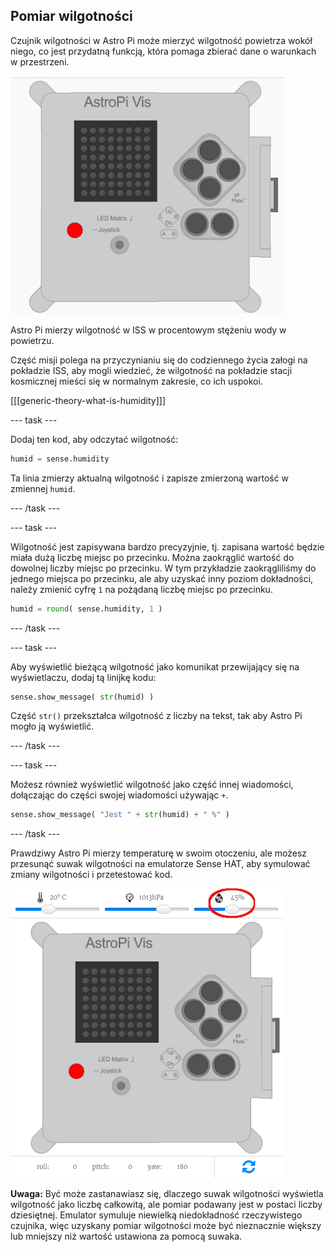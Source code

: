 ## Pomiar wilgotności

Czujnik wilgotności w Astro Pi może mierzyć wilgotność powietrza wokół niego, co jest przydatną funkcją, która pomaga zbierać dane o warunkach w przestrzeni.

![Wiadomość o wilgotności](images/degrees-message.gif)

Astro Pi mierzy wilgotność w ISS w procentowym stężeniu wody w powietrzu.

Część misji polega na przyczynianiu się do codziennego życia załogi na pokładzie ISS, aby mogli wiedzieć, że wilgotność na pokładzie stacji kosmicznej mieści się w normalnym zakresie, co ich uspokoi.

[[[generic-theory-what-is-humidity]]]

\--- task \---

Dodaj ten kod, aby odczytać wilgotność:

```python
humid = sense.humidity
```

Ta linia zmierzy aktualną wilgotność i zapisze zmierzoną wartość w zmiennej `humid`.

\--- /task \---

\--- task \---

Wilgotność jest zapisywana bardzo precyzyjnie, tj. zapisana wartość będzie miała dużą liczbę miejsc po przecinku. Można zaokrąglić wartość do dowolnej liczby miejsc po przecinku. W tym przykładzie zaokrągliliśmy do jednego miejsca po przecinku, ale aby uzyskać inny poziom dokładności, należy zmienić cyfrę `1` na pożądaną liczbę miejsc po przecinku.

```python
humid = round( sense.humidity, 1 )
```

\--- /task \---

\--- task \---

Aby wyświetlić bieżącą wilgotność jako komunikat przewijający się na wyświetlaczu, dodaj tą linijkę kodu:

```python
sense.show_message( str(humid) )
```

Część `str()` przekształca wilgotność z liczby na tekst, tak aby Astro Pi mogło ją wyświetlić.

\--- /task \---

\--- task \---

Możesz również wyświetlić wilgotność jako część innej wiadomości, dołączając do części swojej wiadomości używając `+`.

```python
sense.show_message( "Jest " + str(humid) + " %" )
```

\--- /task \---

Prawdziwy Astro Pi mierzy temperaturę w swoim otoczeniu, ale możesz przesunąć suwak wilgotności na emulatorze Sense HAT, aby symulować zmiany wilgotności i przetestować kod.

![Suwak wilgotności](images/humidity-slider.png)

**Uwaga:** Być może zastanawiasz się, dlaczego suwak wilgotności wyświetla wilgotność jako liczbę całkowitą, ale pomiar podawany jest w postaci liczby dziesiętnej. Emulator symuluje niewielką niedokładność rzeczywistego czujnika, więc uzyskany pomiar wilgotności może być nieznacznie większy lub mniejszy niż wartość ustawiona za pomocą suwaka.